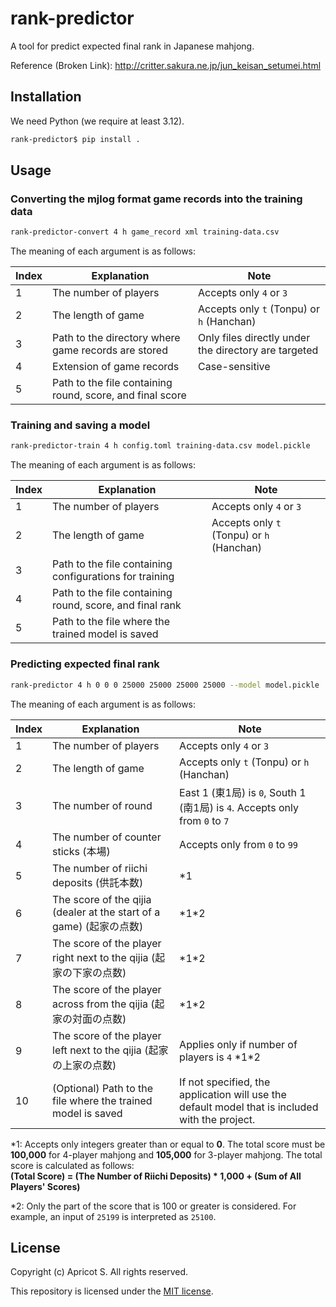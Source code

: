 # rank-predictor

A tool for predict expected final rank in Japanese mahjong.

Reference (Broken Link): <http://critter.sakura.ne.jp/jun_keisan_setumei.html>

## Installation

We need Python (we require at least 3.12).

```sh
rank-predictor$ pip install .
```

## Usage

### Converting the mjlog format game records into the training data

```sh
rank-predictor-convert 4 h game_record xml training-data.csv
```

The meaning of each argument is as follows:

|Index|Explanation|Note|
|-|-|-|
|1|The number of players|Accepts only `4` or `3`|
|2|The length of game|Accepts only `t` (Tonpu) or `h` (Hanchan)|
|3|Path to the directory where game records are stored|Only files directly under the directory are targeted|
|4|Extension of game records|Case-sensitive|
|5|Path to the file containing round, score, and final score||

### Training and saving a model

```sh
rank-predictor-train 4 h config.toml training-data.csv model.pickle
```

The meaning of each argument is as follows:

|Index|Explanation|Note|
|-|-|-|
|1|The number of players|Accepts only `4` or `3`|
|2|The length of game|Accepts only `t` (Tonpu) or `h` (Hanchan)|
|3|Path to the file containing configurations for training||
|4|Path to the file containing round, score, and final rank||
|5|Path to the file where the trained model is saved||

### Predicting expected final rank

```sh
rank-predictor 4 h 0 0 0 25000 25000 25000 25000 --model model.pickle
```

The meaning of each argument is as follows:

|Index|Explanation|Note|
|-|-|-|
|1|The number of players|Accepts only `4` or `3`|
|2|The length of game|Accepts only `t` (Tonpu) or `h` (Hanchan)|
|3|The number of round|East 1 (東1局) is `0`, South 1 (南1局) is `4`. Accepts only from `0` to `7`|
|4|The number of counter sticks (本場)|Accepts only from `0` to `99`|
|5|The number of riichi deposits (供託本数)|\*1|
|6|The score of the qijia (dealer at the start of a game) (起家の点数)|\*1\*2|
|7|The score of the player right next to the qijia (起家の下家の点数)|\*1\*2|
|8|The score of the player across from the qijia (起家の対面の点数)|\*1\*2|
|9|The score of the player left next to the qijia (起家の上家の点数)|Applies only if number of players is `4` \*1\*2|
|10|(Optional) Path to the file where the trained model is saved|If not specified, the application will use the default model that is included with the project.|

*1: Accepts only integers greater than or equal to **0**. The total score must be **100,000** for 4-player mahjong and **105,000** for 3-player mahjong. The total score is calculated as follows:  
**(Total Score) = (The Number of Riichi Deposits) * 1,000 + (Sum of All Players' Scores)**

*2: Only the part of the score that is 100 or greater is considered. For example, an input of `25199` is interpreted as `25100`.

## License

Copyright (c) Apricot S. All rights reserved.

This repository is licensed under the [MIT license](LICENSE).
